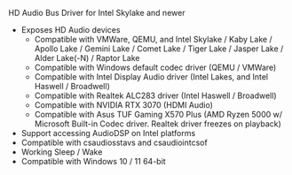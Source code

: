 HD Audio Bus Driver for Intel Skylake and newer

* Exposes HD Audio devices
	* Compatible with VMWare, QEMU, and Intel Skylake / Kaby Lake / Apollo Lake / Gemini Lake / Comet Lake / Tiger Lake / Jasper Lake / Alder Lake(-N) / Raptor Lake
	* Compatible with Windows default codec driver (QEMU / VMWare)
	* Compatible with Intel Display Audio driver (Intel Lakes, and Intel Haswell / Broadwell)
	* Compatible with Realtek ALC283 driver (Intel Haswell / Broadwell)
   	* Compatible with NVIDIA RTX 3070 (HDMI Audio)
   	* Compatible with Asus TUF Gaming X570 Plus (AMD Ryzen 5000 w/ Microsoft Built-in Codec driver. Realtek driver freezes on playback)
* Support accessing AudioDSP on Intel platforms
* Compatible with csaudiosstavs and csaudiointcsof
* Working Sleep / Wake
* Compatible with Windows 10 / 11 64-bit
